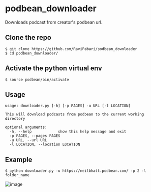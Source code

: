 # podbean_downloader
Downloads podcast from creator's podbean url.

## Clone the repo
```
$ git clone https://github.com/RaviPabari/podbean_downloader
$ cd podbean_downloader/
```
## Activate the python virtual env
```
$ source podbean/bin/activate
```
## Usage
```
usage: downloader.py [-h] [-p PAGES] -u URL [-l LOCATION]

This will download podcasts from podbean to the current working directory

optional arguments:
  -h, --help            show this help message and exit
  -p PAGES, --pages PAGES
  -u URL, --url URL
  -l LOCATION, --location LOCATION
```

## Example
```
$ python downloader.py -u https://neilbhatt.podbean.com/ -p 2 -l folder_name
```
![image](https://user-images.githubusercontent.com/46424422/136688220-9420327e-d7a1-4dfa-aeda-fbb09540a77d.png)
